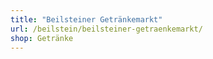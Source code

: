 ```yaml
---
title: "Beilsteiner Getränkemarkt"
url: /beilstein/beilsteiner-getraenkemarkt/
shop: Getränke
---
```

